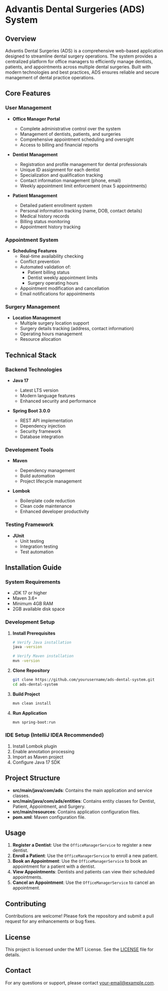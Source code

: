 # Advantis Dental Surgeries (ADS) System

## Overview

Advantis Dental Surgeries (ADS) is a comprehensive web-based application designed to streamline dental surgery operations. The system provides a centralized platform for office managers to efficiently manage dentists, patients, and appointments across multiple dental surgeries. Built with modern technologies and best practices, ADS ensures reliable and secure management of dental practice operations.

## Core Features

### User Management
- **Office Manager Portal**
  - Complete administrative control over the system
  - Management of dentists, patients, and surgeries
  - Comprehensive appointment scheduling and oversight
  - Access to billing and financial reports

- **Dentist Management**
  - Registration and profile management for dental professionals
  - Unique ID assignment for each dentist
  - Specialization and qualification tracking
  - Contact information management (phone, email)
  - Weekly appointment limit enforcement (max 5 appointments)

- **Patient Management**
  - Detailed patient enrollment system
  - Personal information tracking (name, DOB, contact details)
  - Medical history records
  - Billing status monitoring
  - Appointment history tracking

### Appointment System
- **Scheduling Features**
  - Real-time availability checking
  - Conflict prevention
  - Automated validation of:
    - Patient billing status
    - Dentist weekly appointment limits
    - Surgery operating hours
  - Appointment modification and cancellation
  - Email notifications for appointments

### Surgery Management
- **Location Management**
  - Multiple surgery location support
  - Surgery details tracking (address, contact information)
  - Operating hours management
  - Resource allocation

## Technical Stack

### Backend Technologies
- **Java 17**
  - Latest LTS version
  - Modern language features
  - Enhanced security and performance

- **Spring Boot 3.0.0**
  - REST API implementation
  - Dependency injection
  - Security framework
  - Database integration

### Development Tools
- **Maven**
  - Dependency management
  - Build automation
  - Project lifecycle management

- **Lombok**
  - Boilerplate code reduction
  - Clean code maintenance
  - Enhanced developer productivity

### Testing Framework
- **JUnit**
  - Unit testing
  - Integration testing
  - Test automation

## Installation Guide

### System Requirements
- JDK 17 or higher
- Maven 3.6+ 
- Minimum 4GB RAM
- 2GB available disk space

### Development Setup

1. **Install Prerequisites**
   ```bash
   # Verify Java installation
   java -version
   
   # Verify Maven installation
   mvn -version
   ```

2. **Clone Repository**
   ```bash
   git clone https://github.com/yourusername/ads-dental-system.git
   cd ads-dental-system
   ```

3. **Build Project**
   ```bash
   mvn clean install
   ```

4. **Run Application**
   ```bash
   mvn spring-boot:run
   ```

### IDE Setup (IntelliJ IDEA Recommended)
1. Install Lombok plugin
2. Enable annotation processing
3. Import as Maven project
4. Configure Java 17 SDK

## Project Structure

- **src/main/java/com/ads**: Contains the main application and service classes.
- **src/main/java/com/ads/entities**: Contains entity classes for Dentist, Patient, Appointment, and Surgery.
- **src/main/resources**: Contains application configuration files.
- **pom.xml**: Maven configuration file.

## Usage

1. **Register a Dentist**: Use the `OfficeManagerService` to register a new dentist.
2. **Enroll a Patient**: Use the `OfficeManagerService` to enroll a new patient.
3. **Book an Appointment**: Use the `OfficeManagerService` to book an appointment for a patient with a dentist.
4. **View Appointments**: Dentists and patients can view their scheduled appointments.
5. **Cancel an Appointment**: Use the `OfficeManagerService` to cancel an appointment.

## Contributing

Contributions are welcome! Please fork the repository and submit a pull request for any enhancements or bug fixes.

## License

This project is licensed under the MIT License. See the [LICENSE](LICENSE) file for details.

## Contact

For any questions or support, please contact [your-email@example.com](mailto:mujakayadan@outlook.com).
